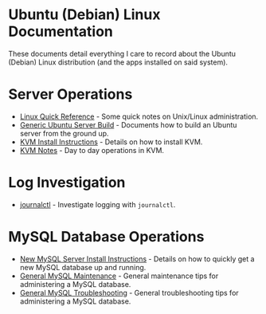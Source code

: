 # Ubuntu (Debian) Linux Documentation
These documents detail everything I care to record about the Ubuntu (Debian) Linux distribution (and the apps installed on said system).

# Server Operations
- [Linux Quick Reference](/ubuntu/linux_notes) - Some quick notes on Unix/Linux administration.
- [Generic Ubuntu Server Build](/ubuntu/server_build) - Documents how to build an Ubuntu server from the ground up.
- [KVM Install Instructions](/ubuntu/package_install/kvm_install) - Details on how to install KVM.
- [KVM Notes](/ubuntu/package_operations/kvm_notes) - Day to day operations in KVM.

# Log Investigation
- [journalctl](/ubuntu/package_operations/journalctl) - Investigate logging with `journalctl`.

# MySQL Database Operations
- [New MySQL Server Install Instructions](/ubuntu/package_install/mysql_install) - Details on how to quickly get a new MySQL database up and running.
- [General MySQL Maintenance](/ubuntu/package_operations/mysql_maintenance) - General maintenance tips for administering a MySQL database.
- [General MySQL Troubleshooting](/ubuntu/package_operations/mysql_troubleshooting) - General troubleshooting tips for administering a MySQL database.
